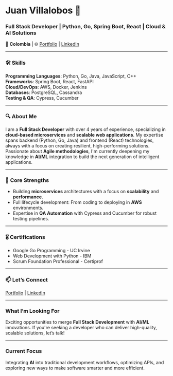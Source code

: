 # **Juan Villalobos** 👋  
### **Full Stack Developer** | Python, Go, Spring Boot, React | **Cloud & AI Solutions**  
📍 **Colombia** | 🌐 [Portfolio](https://jjvnz.github.io/) | [LinkedIn](https://www.linkedin.com/in/jjvnz)

---

### 🛠️ **Skills**
**Programming Languages**: Python, Go, Java, JavaScript, C++  
**Frameworks**: Spring Boot, React, FastAPI  
**Cloud/DevOps**: AWS, Docker, Jenkins  
**Databases**: PostgreSQL, Cassandra  
**Testing & QA**: Cypress, Cucumber

---

### 🔍 **About Me**  
I am a **Full Stack Developer** with over 4 years of experience, specializing in **cloud-based microservices** and **scalable web applications**. My expertise spans backend (Python, Go, Java) and frontend (React) technologies, always with a focus on creating resilient, high-performing solutions. Passionate about **Agile methodologies**, I'm currently deepening my knowledge in **AI/ML** integration to build the next generation of intelligent applications.

---

### 🎯 **Core Strengths**  
- Building **microservices** architectures with a focus on **scalability** and **performance**.
- Full lifecycle development: From coding to deploying in **AWS** environments.
- Expertise in **QA Automation** with Cypress and Cucumber for robust testing pipelines.

---

### 🎖️ **Certifications**  
- Google Go Programming - UC Irvine  
- Web Development with Python - IBM  
- Scrum Foundation Professional - Certiprof

---

### 📫 **Let’s Connect**  
[Portfolio](https://jjvnz.github.io/) | [LinkedIn](https://www.linkedin.com/in/jjvnz)

---

### **What I’m Looking For**  
Exciting opportunities to merge **Full Stack Development** with **AI/ML** innovations. If you're seeking a developer who can deliver high-quality, scalable solutions, let’s talk!

---

### **Current Focus**  
Integrating **AI** into traditional development workflows, optimizing APIs, and exploring new ways to make software smarter and more efficient.